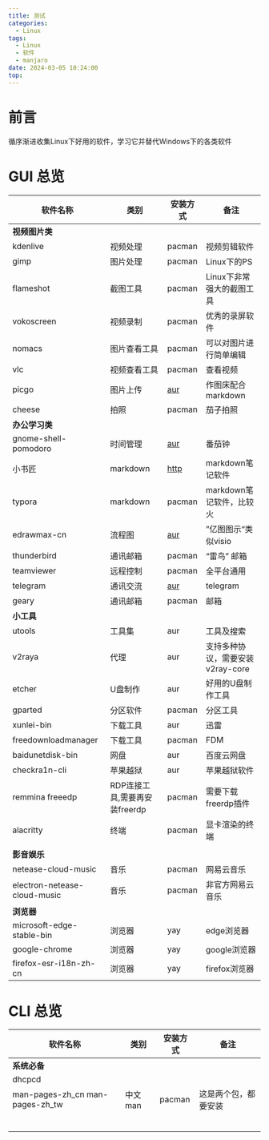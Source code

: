 ```yaml
---
title: 测试
categories:
  - Linux
tags:
  - Linux
  - 软件
  - manjaro
date: 2024-03-05 10:24:00
top:
---
```


# 前言
循序渐进收集Linux下好用的软件，学习它并替代Windows下的各类软件
# GUI 总览
| 软件名称                     | 类别                          | 安装方式                                                         | 备注                             |
| ---------------------------- | ----------------------------- | ---------------------------------------------------------------- | -------------------------------- |
| **视频图片类**               |                               |                                                                  |                                  |
| kdenlive                     | 视频处理                      | pacman                                                           | 视频剪辑软件                     |
| gimp                         | 图片处理                      | pacman	                                                          | Linux下的PS                      |
| flameshot                    | 截图工具                      | pacman                                                           | Linux下非常强大的截图工具        |
| vokoscreen                   | 视频录制                      | pacman                                                           | 优秀的录屏软件                   |
| nomacs                       | 图片查看工具                  | pacman                                                           | 可以对图片进行简单编辑           |
| vlc                          | 视频查看工具                  | pacman                                                           | 查看视频                         |
| picgo                        | 图片上传                      | [aur](https://aur.archlinux.org/packages/picgo/)                 | 作图床配合markdown               |
| cheese                       | 拍照                          | pacman                                                           | 茄子拍照                         |
| **办公学习类**               |                               |                                                                  |                                  |
| gnome-shell-pomodoro         | 时间管理                      | [aur](https://aur.archlinux.org/packages/gnome-shell-pomodoro/)  | 番茄钟                           |
| 小书匠                       | markdown                      | [http](https://github.com/suziwen/markdownxiaoshujiang/releases) | markdown笔记软件                 |
| typora                       | markdown                      | pacman                                                           | markdown笔记软件，比较火         |
| edrawmax-cn                  | 流程图                        | [aur](https://aur.archlinux.org/packages/edrawmax-cn/)           | ”亿图图示“类似visio            |
| thunderbird                  | 通讯邮箱                      | pacman                                                           | “雷鸟” 邮箱                    |
| teamviewer                   | 远程控制                      | pacman                                                           | 全平台通用                       |
| telegram                     | 通讯交流                      | [aur](https://aur.archlinux.org/64gram-desktop.git)              | telegram                         |
| geary  | 通讯邮箱 | pacman   | 邮箱 |
| **小工具**                   |                               |                                                                  |                                  |
| utools                       | 工具集                        | aur                                                              | 工具及搜索                       |
| v2raya                       | 代理                          | aur                                                              | 支持多种协议，需要安装v2ray-core |
| etcher                       | U盘制作                       | aur                                                              | 好用的U盘制作工具                |
| gparted                      | 分区软件                      | pacman                                                           | 分区工具                         |
| xunlei-bin                   | 下载工具                      | aur                                                              | 迅雷                             |
| freedownloadmanager          | 下载工具                      | pacman                                                           | FDM                              |
| baidunetdisk-bin             | 网盘                          | aur                                                              | 百度云网盘                       |
| checkra1n-cli                | 苹果越狱                      | aur                                                              | 苹果越狱软件                     |
| remmina freeedp              | RDP连接工具,需要再安装freerdp | pacman                                                           | 需要下载freerdp插件              |
| alacritty                    | 终端                          | pacman                                                           | 显卡渲染的终端                   |
|                              |                               |                                                                  |                                  |
| **影音娱乐**                 |                               |                                                                  |                                  |
| netease-cloud-music          | 音乐                          | pacman                                                           | 网易云音乐                       |
| electron-netease-cloud-music | 音乐                          | pacman                                                           | 非官方网易云音乐                 |
| **浏览器**                   |                               |                                                                  |                                  |
| microsoft-edge-stable-bin    | 浏览器                        | yay                                                              | edge浏览器                       |
| google-chrome                | 浏览器                        | yay                                                              | google浏览器                     |
| firefox-esr-i18n-zh-cn       | 浏览器                        | yay                                                              | firefox浏览器                    |

# CLI 总览

|    软件名称 |类别     |安装方式     |   备注  |
| --- | --- | --- | --- |
|     **系统必备**|     |     |     |
|   dhcpcd  |     |     |     |
|  man-pages-zh_cn man-pages-zh_tw    | 中文man   | pacman    |这是两个包，都要安装     |
|     |     |     |     |
|     |     |     |     |
|     |     |     |     |
|     |     |     |     |
|     |     |     |     |
|     |     |     |     |
